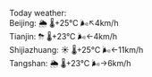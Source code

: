 Today weather:  
Beijing: 🌦   🌡️+25°C 🌬️↖4km/h  
Tianjin: ⛈   🌡️+23°C 🌬️←4km/h  
Shijiazhuang: ☀️   🌡️+25°C 🌬️←11km/h  
Tangshan: 🌦   🌡️+23°C 🌬️→6km/h  
